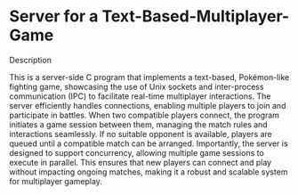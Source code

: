 # Server for a Text-Based-Multiplayer-Game

Description

This is a server-side C program that implements a text-based, Pokémon-like fighting game, showcasing the use of Unix sockets and inter-process communication (IPC) to facilitate real-time multiplayer interactions. The server efficiently handles connections, enabling multiple players to join and participate in battles.
When two compatible players connect, the program initiates a game session between them, managing the match rules and interactions seamlessly. If no suitable opponent is available, players are queued until a compatible match can be arranged. Importantly, the server is designed to support concurrency, allowing multiple game sessions to execute in parallel. This ensures that new players can connect and play without impacting ongoing matches, making it a robust and scalable system for multiplayer gameplay.

